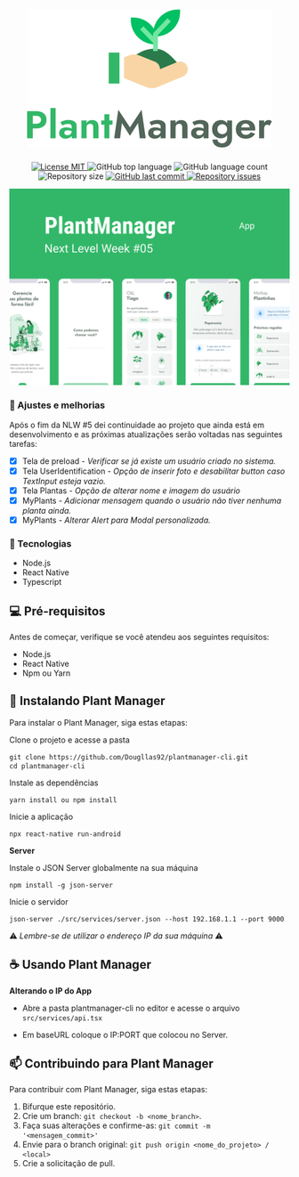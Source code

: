 <h1 align="center">
    <img alt="PlantManager" title="PlantManager" src=".github/logo.svg" />
</h1>

<p align="center">
  <a href="https://opensource.org/licenses/MIT">
    <img src="https://img.shields.io/badge/License-MIT-2B7A4B" alt="License MIT">
  </a>
  
  <img alt="GitHub top language" src="https://img.shields.io/github/languages/top/Dougllas92/plantmanager-cli?color=2B7A4B">

  <img alt="GitHub language count" src="https://img.shields.io/github/languages/count/Dougllas92/plantmanager-cli?color=2B7A4B">

  <img alt="Repository size" src="https://img.shields.io/github/repo-size/Dougllas92/plantmanager-cli?color=2B7A4B">
  
  <a href="https://github.com/Fekleite/plantmanager/commits/master">
    <img alt="GitHub last commit" src="https://img.shields.io/github/last-commit/Dougllas92/plantmanager-cli?color=2B7A4B">
  </a>

  <a href="https://github.com/Dougllas92/plantmanager-cli/issues">
    <img alt="Repository issues" src="https://img.shields.io/github/issues/Dougllas92/plantmanager-cli?color=2B7A4B">
  </a>
</p>

<img src=".github/plantmanager-preview.png" alt="Plant Manager">

### 🚧 Ajustes e melhorias

Após o fim da NLW #5 dei continuidade ao projeto que ainda está em desenvolvimento e as próximas atualizações serão voltadas nas seguintes tarefas: 

- [x] Tela de preload - *Verificar se já existe um usuário criado no sistema.*
- [x] Tela UserIdentification - *Opção de inserir foto e desabilitar button caso TextInput esteja vazio.*
- [x] Tela Plantas - *Opção de alterar nome e imagem do usuário*
- [x] MyPlants - *Adicionar mensagem quando o usuário não tiver nenhuma planta ainda.*
- [x] MyPlants - *Alterar Alert para Modal personalizada.*

### 🧪 Tecnologias
 * Node.js
 * React Native
 * Typescript

## 💻 Pré-requisitos

Antes de começar, verifique se você atendeu aos seguintes requisitos:

* Node.js
* React Native
* Npm ou Yarn

## 🚀 Instalando Plant Manager

Para instalar o Plant Manager, siga estas etapas:

Clone o projeto e acesse a pasta

```
git clone https://github.com/Dougllas92/plantmanager-cli.git
cd plantmanager-cli
```

Instale as dependências
```
yarn install ou npm install
```

Inicie a aplicação
```
npx react-native run-android
```

**Server**

Instale o JSON Server globalmente na sua máquina

```
npm install -g json-server
```

Inicie o servidor
```
json-server ./src/services/server.json --host 192.168.1.1 --port 9000
```

⚠️ *Lembre-se de utilizar o endereço IP da sua máquina* ⚠️


## ☕ Usando Plant Manager

**Alterando o IP do App**

* Abre a pasta plantmanager-cli no editor e acesse o arquivo `src/services/api.tsx`

* Em baseURL coloque o IP:PORT que colocou no Server.


## 📫 Contribuindo para Plant Manager

Para contribuir com Plant Manager, siga estas etapas:

1. Bifurque este repositório.
2. Crie um branch: `git checkout -b <nome_branch>`.
3. Faça suas alterações e confirme-as: `git commit -m '<mensagem_commit>'`
4. Envie para o branch original: `git push origin <nome_do_projeto> / <local>`
5. Crie a solicitação de pull.